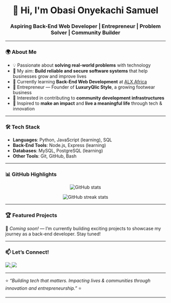 <!-- Profile Header -->
<h1 align="center">👋 Hi, I'm Obasi Onyekachi Samuel</h1>
<h3 align="center">Aspiring Back-End Web Developer | Entrepreneur | Problem Solver | Community Builder</h3>

---

### 🌍 About Me
- 💡 Passionate about **solving real-world problems** with technology  
- 🚀 My aim: **Build reliable and secure software systems** that help businesses grow and improve lives  
- 🌱 Currently learning **Back-End Web Development** at [ALX Africa](https://www.alxafrica.com/)  
- 🏢 Entrepreneur — Founder of **LuxuryQlic Style**, a growing footwear business  
- 🤝 Interested in contributing to **community development infrastructures**  
- 🎯 Inspired to **make an impact** and **live a meaningful life** through tech & innovation  

---

### 🛠️ Tech Stack
- **Languages**: Python, JavaScript (learning), SQL  
- **Back-End Tools**: Node.js, Express (learning)  
- **Databases**: MySQL, PostgreSQL (learning)  
- **Other Tools**: Git, GitHub, Bash  

---

### 📊 GitHub Highlights
<p align="center">
  <img src="https://github-readme-stats.vercel.app/api?username=oosamuel-swe&show_icons=true&theme=radical" alt="GitHub stats" />
</p>

<p align="center">
  <img src="https://github-readme-streak-stats.herokuapp.com/?user=oosamuel-swe&theme=radical" alt="GitHub streak stats" />
</p>

---

### 🏆 Featured Projects
🚧 *Coming soon!* — I’m currently building exciting projects to showcase my journey as a back-end developer. Stay tuned!  

---

### 📫 Let’s Connect!
<p align="left">
  <a href="https://www.linkedin.com/in/obasionyekachisamuel" target="_blank">
    <img src="https://img.shields.io/badge/LinkedIn-blue?style=for-the-badge&logo=linkedin&logoColor=white" />
  </a>
  <a href="mailto:thesamsg@gmail.com" target="_blank">
    <img src="https://img.shields.io/badge/Email-red?style=for-the-badge&logo=gmail&logoColor=white" />
  </a>
</p>

---

⭐️ *“Building tech that matters. Impacting lives & communities through innovation and entrepreneurship.”* ⭐️

---

  
